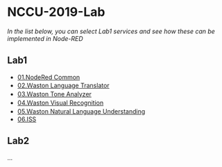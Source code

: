 # NCCU-2019-Lab  

*In the list below, you can select Lab1 services and see how these can be implemented in Node-RED*

## Lab1

- [01.NodeRed Common](Lab1/01NodeRedCommon/Common.json)
- [02.Ｗaston Language Translator](Lab1/02ＷastonLanguageTranslator/Translator.json)
- [03.Ｗaston Tone Analyzer](Lab1/03ＷastonToneAnalyzer/ToneAnalyzer.json)
- [04.Ｗaston Visual Recognition](Lab1/04ＷastonVisualRecognition/VisualRecognition.json)
- [05.Ｗaston Natural Language Understanding](Lab1/05ＷastonNaturalLanguageUnderstanding/NaturalLanguageUnderstanding.json)
- [06.ISS](Lab1/06ISS/ISS.json)

## Lab2
...